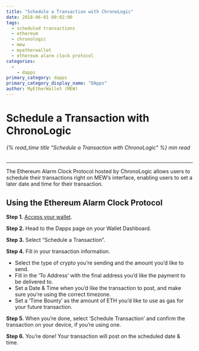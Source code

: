 ```yaml
---
title: "Schedule a Transaction with ChronoLogic"
date: 2018-06-01 00:02:00
tags:
  - scheduled transactions
  - ethereum
  - chronologic
  - mew
  - myetherwallet
  - ethereum alarm clock protocol
categories:
  - 
    - dapps
primary_category: dapps
primary_category_display_name: "DApps"
author: MyEtherWallet (MEW)
---
```


# **Schedule a Transaction with ChronoLogic**

###### {% read_time title "Schedule a Transaction with ChronoLogic" %} min read

* * *

The Ethereum Alarm Clock Protocol hosted by ChronoLogic allows users to schedule their transactions right on MEW’s interface, enabling users to set a later date and time for their transaction.

## **Using the Ethereum Alarm Clock Protocol**

**Step 1.** [Access your wallet](/@@@@@@/getting-started/how-to-access-your-wallet/).

**Step 2.** Head to the Dapps page on your Wallet Dashboard.

**Step 3.** Select “Schedule a Transaction”.

**Step 4.** Fill in your transaction information.

-   Select the type of crypto you’re sending and the amount you’d like to send.
-   Fill in the ‘To Address’ with the final address you’d like the payment to be delivered to.
-   Set a Date & Time when you’d like the transaction to post, and make sure you’re using the correct timezone.
-   Set a ‘Time Bounty’ as the amount of ETH you’d like to use as gas for your future transaction.

**Step 5.** When you’re done, select ‘Schedule Transaction’ and confirm the transaction on your device, if you’re using one.

**Step 6.** You’re done! Your transaction will post on the scheduled date & time.
